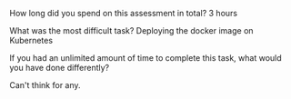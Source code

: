 How long did you spend on this assessment in total?
3 hours

What was the most difficult task?
Deploying the docker image on Kubernetes

If you had an unlimited amount of time to complete this task, what would you have done differently?

Can't think for any.
